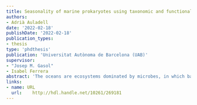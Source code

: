 ```yaml
---
title: Seasonality of marine prokaryotes using taxonomic and functional diversity approaches
authors:
- Adrià Auladell
date: '2022-02-18'
publishDate: '2022-02-18'
publication_types:
- thesis
type: 'phdthesis'
publication: 'Universitat Autònoma de Barcelona (UAB)'
supervisor:
- "Josep M. Gasol"
- Isabel Ferrera
abstract: 'The oceans are ecosystems dominated by microbes, in which bacteria and archaea play key roles in biogeochemical cycling. In temperate oceans, seasonal changes in environmental conditions deeply influence the marine microbiome. In this thesis I analyse the seasonality of the marine microbiome of a coastal ocean site, using the long-term time series of the Blanes Bay Microbial Observatory (BBMO) to understand the seasonal changes through several molecular approaches. Using amplicons of the 16S rRNA gene, I evaluate the dynamics of the main bacterial groups in this coastal oligotrophic station during 11 years and test how similar the temporal niches of closely related taxa are, and what are the environmental parameters modulating their patterns of seasonality. I further explore how conserved the niche is at higher taxonomic levels. The community presented recurrent seasonality for 297 out of 6825 amplicon sequence variants (ASVs), which constituted almost half of the total relative abundance (47%). For certain genera, niche similarity decreased as nucleotide divergence in the 16S rRNA gene increased, a pattern compatible with the selection of similar taxa through environmental filtering. Additionally, I observed evidence of seasonal differentiation within various genera as seen by the distinct seasonal patterns of closely related taxa. I then switch the focus to the seasonal patterns of a specific functional group. Using the pufM gene as a marker gene for the aerobic anoxygenic phototrophic bacteria (AAPs) −a relevant photohete-rotrophic functional group in the marine microbial food web− I evaluated their long-term temporal dynamics through multivariate and co-occurrence analyses. Phylogroup K (Gammaproteobacteria) was the greatest contributor to community structure over all seasons, with phylogroups E and G (Alphaproteobacteria) being prevalent in spring. Diversity indices showed a clear seasonal trend, with maximum values in winter, which was inverse to that of AAP abundance. I afterwards extend these analyses to 21 biogeochemical relevant functions through 7 years of metagenomic data from the BBMO. Most genes presented a seasonal abundance trend: photoheterotrophic processes were enriched during spring, phosphorous-related genes were dominant during summer coinciding with phosphate limitation conditions, and assimilatory nitrate reductases correlated negatively with nitrate availability. Additionally, I identified the main taxa driving each function in each season and showed that, for some groups, the seasonality of bacterial families is different than that of their gene repertoire, so that different taxa within the same group present different functional specialization. Finally, I complement this descriptive view of the temporal changes with manipulation experiments to test how bottom-up and top-down processes exert selection on specific bacterial genomic species over the seasons. I experimentally modified the presence of predators, viruses, nutrient limitation (by diluting the samples with filtered seawater) and light availability in seawater from the BBMO in different seasons and assessed the growth of different organisms defined by metagenome assembled genomes (MAGs) under the manipulated conditions. Overall, I recovered 262 MAGs mainly from the Rhodobacterales, Flavobacteriales and Alteromonadales classes. Season and treatment greatly influenced community composition, with 26% of the MAGs indicative of the control treatments, 24% of both the control and predator-reduced treatments, 12.8% indicators of both the virus-reduced and the diluted treatments, and 7.3% of the predator-reduced treatment only. Flavobacteriaceae MAGs developed mostly in the predator-reduced treatment with distinct species in each season, whereas Alteromonadaceae and Sphingomonadaceae taxa developed preferably in the virus-reduced and diluted treatments indistinctively of season. Overall, this dissertation provides new insights into the seasonal patterns of key taxonomic and functional groups in the coastal surface ocean through the integration of information obtained using several molecular techniques and experimental approaches applied to a long-term time series'
links:
- name: URL
  url:    http://hdl.handle.net/10261/269181
---
```

